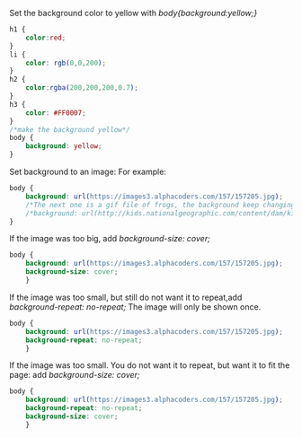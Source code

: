 
Set the background color to yellow with *body{background:yellow;}*

```css
h1 {
	color:red;
}
li {
	color: rgb(0,0,200);
}
h2 {
	color:rgba(200,200,200,0.7);
}
h3 {
	color: #FF0007;
}
/*make the background yellow*/
body {
	background: yellow;
}
```

Set background to an image:
For example:
```css
body {
	background: url(https://images3.alphacoders.com/157/157205.jpg);
	/*The next one is a gif file of frogs, the background keep changing*/
	/*background: url(http://kids.nationalgeographic.com/content/dam/kids/photos/articles/Nature/H-P/kermit-frog2.gif);*/
}
```
If the image was too big, add *background-size: cover;*
```css
body {
	background: url(https://images3.alphacoders.com/157/157205.jpg);
	background-size: cover;
	}
```
If the image was too small, but still do not want it to repeat,add *background-repeat: no-repeat;*
The image will only be shown once.
```css
body {
	background: url(https://images3.alphacoders.com/157/157205.jpg);
	background-repeat: no-repeat;
	}
```
If the image was too small. You do not want it to repeat, but want it to fit the page: add *background-size: cover;*
```css
body {
	background: url(https://images3.alphacoders.com/157/157205.jpg);
	background-repeat: no-repeat;
	background-size: cover;
	}
```

